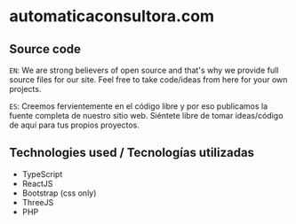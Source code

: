 # automaticaconsultora.com
## Source code

`EN`: We are strong believers of open source and that's why we provide full source files for our site. Feel free to take code/ideas from here for your own projects.

`ES`: Creemos fervientemente en el código libre y por eso publicamos la fuente completa de nuestro sitio web. Siéntete libre de tomar ideas/código de aquí para tus propios proyectos.

## Technologies used / Tecnologías utilizadas

- TypeScript
- ReactJS
- Bootstrap (css only)
- ThreeJS
- PHP
